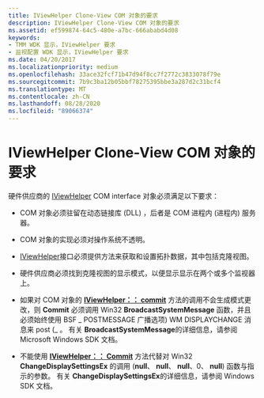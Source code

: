 ```yaml
---
title: IViewHelper Clone-View COM 对象的要求
description: IViewHelper Clone-View COM 对象的要求
ms.assetid: ef599874-64c5-480e-a7bc-666ababd4d08
keywords:
- TMM WDK 显示，IViewHelper 要求
- 监视配置 WDK 显示，IViewHelper 要求
ms.date: 04/20/2017
ms.localizationpriority: medium
ms.openlocfilehash: 33ace32fcf71b47d94f8cc7f2772c3833078f79e
ms.sourcegitcommit: 7b9c3ba12b05bbf78275395bbe3a287d2c31bcf4
ms.translationtype: MT
ms.contentlocale: zh-CN
ms.lasthandoff: 08/28/2020
ms.locfileid: "89066374"
---
```

# <a name="requirements-of-an-iviewhelper-clone-view-com-object"></a>IViewHelper Clone-View COM 对象的要求


硬件供应商的 [IViewHelper](/windows-hardware/drivers/ddi/index) COM interface 对象必须满足以下要求：

-   COM 对象必须驻留在动态链接库 (DLL) ，后者是 COM 进程内 (进程内) 服务器。

-   COM 对象的实现必须对操作系统不透明。

-   [IViewHelper](/windows-hardware/drivers/ddi/index)接口必须提供方法来获取和设置拓扑数据，其中包括克隆视图。

-   硬件供应商必须找到克隆视图的显示模式，以便显示显示在两个或多个监视器上。

-   如果对 COM 对象的 [**IViewHelper：： commit**](/previous-versions/windows/hardware/drivers/ff568167(v=vs.85)) 方法的调用不会生成模式更改，则 **Commit** 必须调用 Win32 **BroadcastSystemMessage** 函数，并且必须始终使用 BSF \_ POSTMESSAGE 广播选项) WM DISPLAYCHANGE 消息来 post (\_ 。 有关 **BroadcastSystemMessage**的详细信息，请参阅 Microsoft Windows SDK 文档。

-   不能使用 [**IViewHelper：： Commit**](/previous-versions/windows/hardware/drivers/ff568167(v=vs.85)) 方法代替对 Win32 **ChangeDisplaySettingsEx** 的调用 (**null**、 **null**、 **null**、0、 **null**) 函数与指示的参数。 有关 **ChangeDisplaySettingsEx**的详细信息，请参阅 Windows SDK 文档。

 

